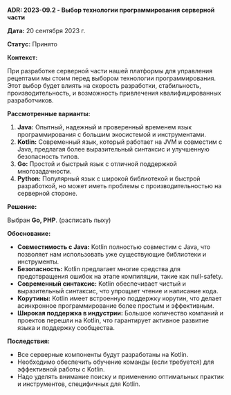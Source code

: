 
**ADR: 2023-09.2 - Выбор технологии программирования серверной части**

**Дата:** 20 сентября 2023 г.

**Статус:** Принято

**Контекст:** 

При разработке серверной части нашей платформы для управления рецептами мы стоим перед выбором технологии программирования. Этот выбор будет влиять на скорость разработки, стабильность, производительность, и возможность привлечения квалифицированных разработчиков.

**Рассмотренные варианты:**

1. **Java:** Опытный, надежный и проверенный временем язык программирования с большим экосистемой и инструментами.
2. **Kotlin:** Современный язык, который работает на JVM и совместим с Java, предлагая более выразительный синтаксис и улучшенную безопасность типов.
3. **Go:** Простой и быстрый язык с отличной поддержкой многозадачности.
4. **Python:** Популярный язык с широкой библиотекой и быстрой разработкой, но может иметь проблемы с производительностью на серверной стороне.

**Решение:**

Выбран **Go, PHP**. (расписать пыху)

**Обоснование:**

- **Совместимость с Java:** Kotlin полностью совместим с Java, что позволяет нам использовать уже существующие библиотеки и инструменты.
- **Безопасность:** Kotlin предлагает многие средства для предотвращения ошибок на этапе компиляции, такие как null-safety.
- **Современный синтаксис:** Kotlin обеспечивает чистый и выразительный синтаксис, что упрощает чтение и написание кода.
- **Корутины:** Kotlin имеет встроенную поддержку корутин, что делает асинхронное программирование более простым и эффективным.
- **Широкая поддержка в индустрии:** Большое количество компаний и проектов перешли на Kotlin, что гарантирует активное развитие языка и поддержку сообщества.

**Последствия:**

- Все серверные компоненты будут разработаны на Kotlin.
- Необходимо обеспечить обучение команды (если требуется) для эффективной работы с Kotlin.
- Надо уделять внимание поиску и применению оптимальных практик и инструментов, специфичных для Kotlin.
